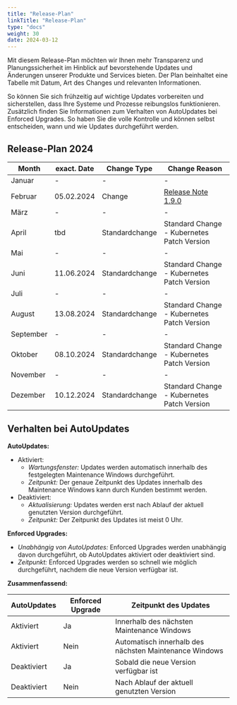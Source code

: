 ```yaml
---
title: "Release-Plan"
linkTitle: "Release-Plan"
type: "docs"
weight: 30
date: 2024-03-12
---
```


Mit diesem Release-Plan möchten wir Ihnen mehr Transparenz und Planungssicherheit im Hinblick auf bevorstehende Updates und Änderungen unserer Produkte und Services bieten. Der Plan beinhaltet eine Tabelle mit Datum, Art des Changes und relevanten Informationen.

So können Sie sich frühzeitig auf wichtige Updates vorbereiten und sicherstellen, dass Ihre Systeme und Prozesse reibungslos funktionieren. Zusätzlich finden Sie Informationen zum Verhalten von AutoUpdates bei Enforced Upgrades. So haben Sie die volle Kontrolle und können selbst entscheiden, wann und wie Updates durchgeführt werden.

## Release-Plan 2024

| Month | exact. Date | Change Type | Change Reason |
| --- | --- | --- | --- |
| Januar | - | - | - |
| Februar | 05.02.2024 | Change | [Release Note 1.9.0](https://docs.plusserver.com/container/managed-kubernetes/releasenotes/notes/1-9-0/) |
| März | - | - | - |
| April | tbd | Standardchange | Standard Change - Kubernetes Patch Version |
| Mai | - | - | - |
| Juni | 11.06.2024 | Standardchange | Standard Change - Kubernetes Patch Version |
| Juli | - | - | - |
| August| 13.08.2024 | Standardchange | Standard Change - Kubernetes Patch Version |
| September | - | - | - |
| Oktober | 08.10.2024 | Standardchange | Standard Change - Kubernetes Patch Version |
| November | - | - | - |
| Dezember | 10.12.2024 | Standardchange | Standard Change - Kubernetes Patch Version |

## Verhalten bei AutoUpdates

**AutoUpdates:**
- Aktiviert:
  - *Wartungsfenster:* Updates werden automatisch innerhalb des festgelegten Maintenance Windows durchgeführt.
  - *Zeitpunkt:* Der genaue Zeitpunkt des Updates innerhalb des Maintenance Windows kann durch Kunden bestimmt werden.
- Deaktiviert:
  - *Aktualisierung:* Updates werden erst nach Ablauf der aktuell genutzten Version durchgeführt.
  - *Zeitpunkt:* Der Zeitpunkt des Updates ist meist 0 Uhr.

**Enforced Upgrades:**
- *Unabhängig von AutoUpdates:* Enforced Upgrades werden unabhängig davon durchgeführt, ob AutoUpdates aktiviert oder deaktiviert sind.
- *Zeitpunkt:* Enforced Upgrades werden so schnell wie möglich durchgeführt, nachdem die neue Version verfügbar ist.

**Zusammenfassend:**

| AutoUpdates | Enforced Upgrade | Zeitpunkt des Updates |
| --- | --- | --- |
| Aktiviert | Ja | Innerhalb des nächsten Maintenance Windows |
| Aktiviert | Nein | Automatisch innerhalb des nächsten Maintenance Windows |
| Deaktiviert | Ja | Sobald die neue Version verfügbar ist |
| Deaktiviert | Nein | Nach Ablauf der aktuell genutzten Version |
